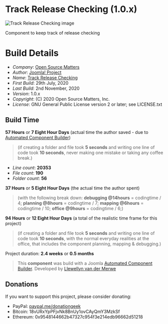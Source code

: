 # Track Release Checking (1.0.x)

 ![Track Release Checking image](https://raw.githubusercontent.com/joomla-projects/com_release_checking/master/admin/assets/images/vdm-component.jpg "The Track Release Checking")

Component to keep track of release checking

# Build Details

+ *Company*: [Open Source Matters](http://www.joomla.org)
+ *Author*: [Joomla! Project](mailto:admin@joomla.org)
+ *Name*: [Track Release Checking](http://www.joomla.org)
+ *First Build*: 29th July, 2020
+ *Last Build*: 2nd November, 2020
+ *Version*: 1.0.x
+ *Copyright*: (C) 2020 Open Source Matters, Inc.
+ *License*: GNU General Public License version 2 or later; see LICENSE.txt

## Build Time

**57 Hours** or **7 Eight Hour Days** (actual time the author saved -
due to [Automated Component Builder](http://joomlacomponentbuilder.com))

> (if creating a folder and file took **5 seconds** and writing one line of code took **10 seconds**,
> never making one mistake or taking any coffee break.)

+ *Line count*: **20353**
+ *File count*: **190**
+ *Folder count*: **56**

**37 Hours** or **5 Eight Hour Days** (the actual time the author spent)

> (with the following break down:
> **debugging @14hours** = codingtime / 4;
> **planning @8hours** = codingtime / 7;
> **mapping @6hours** = codingtime / 10;
> **office @9hours** = codingtime / 6;)

**94 Hours** or **12 Eight Hour Days**
(a total of the realistic time frame for this project)

> (if creating a folder and file took **5 seconds** and writing one line of code took **10 seconds**,
> with the normal everyday realities at the office, that includes the component planning, mapping & debugging.)

Project duration: **2.4 weeks** or **0.5 months**

> This **component** was build with a Joomla [Automated Component Builder](http://joomlacomponentbuilder.com).
> Developed by [Llewellyn van der Merwe](mailto:llewellyn@joomlacomponentbuilder.com)

## Donations

If you want to support this project, please consider donating:
* PayPal: [paypal.me/donationgeek](https://www.paypal.me/donationgeek)
* Bitcoin: 18vURxYpPFjvNk8BnUy1ovCAyQmY3MzkSf
* Ethereum: 0x9548144662b47327c954f3e214edb96662d51218